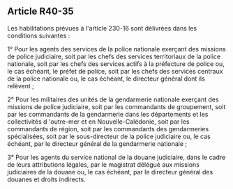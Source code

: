 Article R40-35
----
Les habilitations prévues à l'article 230-16 sont délivrées dans les conditions
suivantes :

1° Pour les agents des services de la police nationale exerçant des missions de
police judiciaire, soit par les chefs des services territoriaux de la police
nationale, soit par les chefs des services actifs à la préfecture de police ou,
le cas échéant, le préfet de police, soit par les chefs des services centraux de
la police nationale ou, le cas échéant, le directeur général dont ils relèvent ;

2° Pour les militaires des unités de la gendarmerie nationale exerçant des
missions de police judiciaire, soit par les commandants de groupement, soit par
les commandants de la gendarmerie dans les départements et les collectivités d
'outre-mer et en Nouvelle-Calédonie, soit par les commandants de région, soit
par les commandants des gendarmeries spécialisées, soit par le sous-directeur de
la police judiciaire ou, le cas échéant, par le directeur général de la
gendarmerie nationale ;

3° Pour les agents du service national de la douane judiciaire, dans le cadre de
leurs attributions légales, par le magistrat délégué aux missions judiciaires de
la douane ou, le cas échéant, par le directeur général des douanes et droits
indirects.
